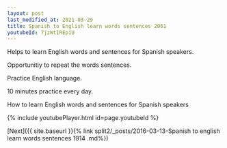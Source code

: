 ```yaml
---
layout: post
last_modified_at: 2021-03-29
title: Spanish to English learn words sentences 2061 
youtubeId: 7jzWtIREpiU
---
```

 
 
Helps to learn English words and sentences for Spanish speakers.

Opportunitiy to repeat the words sentences. 

Practice English language. 
 
10 minutes practice every day. 
 
How to learn English words and sentences for Spanish speakers 
 
{% include youtubePlayer.html id=page.youtubeId %}
 
 
[Next]({{ site.baseurl }}{% link  split2/_posts/2016-03-13-Spanish to english learn words sentences 1914 .md%})
 
